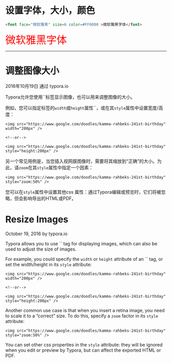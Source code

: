 # 设置字体，大小，颜色

```html
<font face="微软雅黑" size=6 color=#FF0000 >微软雅黑字体</font>
```

<font face="微软雅黑" size=6 color=#FF0000 >微软雅黑字体</font>



---



# 调整图像大小

2016年10月19日 通过 typora.io

Typora允许您使用``标签显示图像，也可以用来调整图像的大小。

例如，您可以指定标签的`width`或`height`属性``，或在其`style`属性中设置宽度/高度：

```
<img src="https://www.google.com/doodles/kamma-rahbeks-241st-birthday" width="200px" />

<!--or-->

<img src="https://www.google.com/doodles/kamma-rahbeks-241st-birthday" style="height:200px" />
```

另一个常见用例是，当您插入视网膜图像时，需要将其缩放到“正确”的大小。为此，请`zoom`在其`style`属性中指定一个因素：

```
<img src="https://www.google.com/doodles/kamma-rahbeks-241st-birthday" style="zoom:50%" />
```

您可以在`style`属性中设置其他css 属性：通过Typora编辑或预览时，它们将被忽略，但会影响导出的HTML或PDF。





# Resize Images

October 19, 2016 by typora.io

Typora allows you to use `` tag for displaying images, which can also be used to adjust the size of images.

For example, you could specify the `width` or `height` attribute of an `` tag, or set the width/height in its `style` attribute:

```
<img src="https://www.google.com/doodles/kamma-rahbeks-241st-birthday" width="200px" />

<!--or-->

<img src="https://www.google.com/doodles/kamma-rahbeks-241st-birthday" style="height:200px" />
```

Another common use case is that when you insert a retina image, you need to scale it to a “correct” size. To do this, specify a `zoom` factor in its `style` attribute:

```
<img src="https://www.google.com/doodles/kamma-rahbeks-241st-birthday" style="zoom:50%" />
```

You can set other css properties in the `style` attribute: they will be ignored when you edit or preview by Typora, but can affect the exported HTML or PDF.





